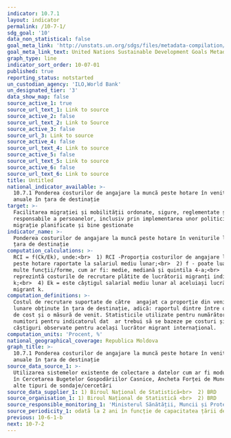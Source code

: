 ```yaml
---
indicator: 10.7.1
layout: indicator
permalink: /10-7-1/
sdg_goal: '10'
data_non_statistical: false
goal_meta_link: 'http://unstats.un.org/sdgs/files/metadata-compilation/Metadata-Goal-10.pdf'
goal_meta_link_text: United Nations Sustainable Development Goals Metadata (pdf 564kB)
graph_type: line
indicator_sort_order: 10-07-01
published: true
reporting_status: notstarted
un_custodian_agency: 'ILO,World Bank'
un_designated_tier: '3'
data_show_map: false
source_active_1: true
source_url_text_1: Link to source
source_active_2: false
source_url_text_2: Link to Source
source_active_3: false
source_url_3: Link to source
source_active_4: false
source_url_text_4: Link to source
source_active_5: false
source_url_text_5: Link to source
source_active_6: false
source_url_text_6: Link to source
title: Untitled
national_indicator_available: >-
  10.7.1 Ponderea costurilor de angajare la muncă peste hotare în veniturile
  anuale în țara de destinație
target: >-
  Facilitarea migrației și mobilității ordonate, sigure, reglementate și
  responsabile a persoanelor, inclusiv prin implementarea unor politici de
  migrație planificate și bine gestionate
indicator_name: >-
  Ponderea costurilor de angajare la muncă peste hotare în veniturile lunare în
  țara de destinație
computation_calculations: >-
  RCI = f(Ck/Ek), unde:<br>  1) RCI -Proporția costurilor de angajare la muncă
  peste hotare raportate la salariul mediu lunar;<br>  2) f - poate lua mai
  multe funcții/forme, cum ar fi: medie, mediană și quintila 4-a;<br>  3) Ck =
  reprezintă costurile de recrutare plătite de lucrătorii migranți individuali
  k;<br>  4) Ek = este câștigul salarial mediu lunar al aceluiași lucrător
  migrant k.
computation_definitions: >-
  Costul de recrutare suportate de către  angajat ca proporție din veniturile
  lunare obținute în țara de destinație, adică: raportul dintre între o măsură
  de cost și o măsură de venit. Statisticile utilizate pentru numărători și
  numitori pentru indicatorul dat  ar trebui să se bazeze pe costuri și
  câștiguri observate pentru același lucrător migrant internațional.
computation_units: 'Procent, %'
national_geographical_coverage: Republica Moldova
graph_title: >-
  10.7.1 Ponderea costurilor de angajare la muncă peste hotare în veniturile
  anuale în țara de destinație
source_data_source_1: >-
  Utilizarea sistemelor existente de colectare a datelor cum ar fi module ad-hoc
  în Cercetarea Bugetelor Gospodăriilor Casnice, Ancheta Forței de Muncă, sau
  alte tipuri de sondaje/cercetări
source_data_supplier_1: 1) Biroul Național de Statistică<br>  2) BRD
source_organisation_1: 1) Biroul Național de Statistică <br>  2) BRD
source_responsible_monitoring_1: 'Ministerul Sănătății, Muncii și Protecției Sociale'
source_periodicity_1: odată la 2 ani în funcție de capacitatea țării de colectare a datelor
previous: 10-6-1-b
next: 10-7-2
---
```

